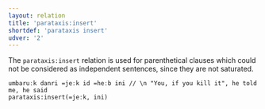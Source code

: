 ```yaml
---
layout: relation
title: 'parataxis:insert'
shortdef: 'parataxis insert'
udver: '2'
---
```


The `parataxis:insert` relation is used for parenthetical clauses which could not be considered as independent sentences, since they are not saturated.


~~~ sdparse
umbaruːk danri =jeːk id =heːb ini // \n "You, if you kill it", he told me, he said
parataxis:insert(=jeːk, ini)
~~~

<!-- Interlanguage links updated Po 11. listopadu 2024, 20:11:25 CET -->
